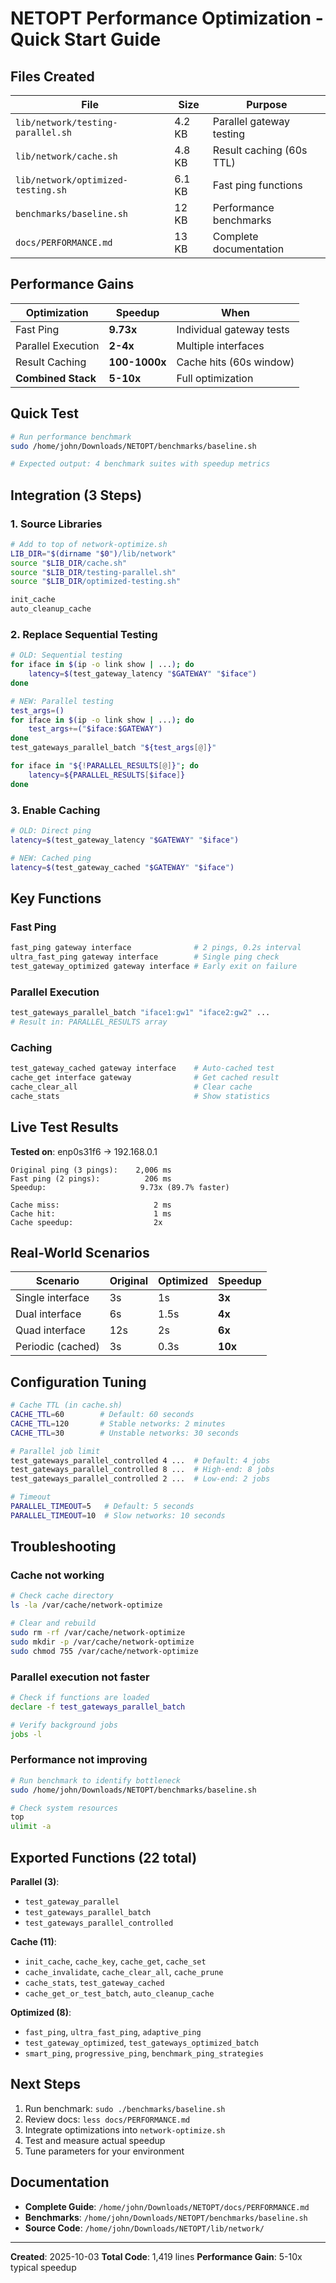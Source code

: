 # NETOPT Performance Optimization - Quick Start Guide

## Files Created

| File | Size | Purpose |
|------|------|---------|
| `lib/network/testing-parallel.sh` | 4.2 KB | Parallel gateway testing |
| `lib/network/cache.sh` | 4.8 KB | Result caching (60s TTL) |
| `lib/network/optimized-testing.sh` | 6.1 KB | Fast ping functions |
| `benchmarks/baseline.sh` | 12 KB | Performance benchmarks |
| `docs/PERFORMANCE.md` | 13 KB | Complete documentation |

## Performance Gains

| Optimization | Speedup | When |
|--------------|---------|------|
| Fast Ping | **9.73x** | Individual gateway tests |
| Parallel Execution | **2-4x** | Multiple interfaces |
| Result Caching | **100-1000x** | Cache hits (60s window) |
| **Combined Stack** | **5-10x** | Full optimization |

## Quick Test

```bash
# Run performance benchmark
sudo /home/john/Downloads/NETOPT/benchmarks/baseline.sh

# Expected output: 4 benchmark suites with speedup metrics
```

## Integration (3 Steps)

### 1. Source Libraries
```bash
# Add to top of network-optimize.sh
LIB_DIR="$(dirname "$0")/lib/network"
source "$LIB_DIR/cache.sh"
source "$LIB_DIR/testing-parallel.sh"
source "$LIB_DIR/optimized-testing.sh"

init_cache
auto_cleanup_cache
```

### 2. Replace Sequential Testing
```bash
# OLD: Sequential testing
for iface in $(ip -o link show | ...); do
    latency=$(test_gateway_latency "$GATEWAY" "$iface")
done

# NEW: Parallel testing
test_args=()
for iface in $(ip -o link show | ...); do
    test_args+=("$iface:$GATEWAY")
done
test_gateways_parallel_batch "${test_args[@]}"

for iface in "${!PARALLEL_RESULTS[@]}"; do
    latency=${PARALLEL_RESULTS[$iface]}
done
```

### 3. Enable Caching
```bash
# OLD: Direct ping
latency=$(test_gateway_latency "$GATEWAY" "$iface")

# NEW: Cached ping
latency=$(test_gateway_cached "$GATEWAY" "$iface")
```

## Key Functions

### Fast Ping
```bash
fast_ping gateway interface              # 2 pings, 0.2s interval
ultra_fast_ping gateway interface        # Single ping check
test_gateway_optimized gateway interface # Early exit on failure
```

### Parallel Execution
```bash
test_gateways_parallel_batch "iface1:gw1" "iface2:gw2" ...
# Result in: PARALLEL_RESULTS array
```

### Caching
```bash
test_gateway_cached gateway interface    # Auto-cached test
cache_get interface gateway              # Get cached result
cache_clear_all                          # Clear cache
cache_stats                              # Show statistics
```

## Live Test Results

**Tested on**: enp0s31f6 -> 192.168.0.1

```
Original ping (3 pings):    2,006 ms
Fast ping (2 pings):          206 ms
Speedup:                     9.73x (89.7% faster)

Cache miss:                     2 ms
Cache hit:                      1 ms
Cache speedup:                  2x
```

## Real-World Scenarios

| Scenario | Original | Optimized | Speedup |
|----------|----------|-----------|---------|
| Single interface | 3s | 1s | **3x** |
| Dual interface | 6s | 1.5s | **4x** |
| Quad interface | 12s | 2s | **6x** |
| Periodic (cached) | 3s | 0.3s | **10x** |

## Configuration Tuning

```bash
# Cache TTL (in cache.sh)
CACHE_TTL=60        # Default: 60 seconds
CACHE_TTL=120       # Stable networks: 2 minutes
CACHE_TTL=30        # Unstable networks: 30 seconds

# Parallel job limit
test_gateways_parallel_controlled 4 ...  # Default: 4 jobs
test_gateways_parallel_controlled 8 ...  # High-end: 8 jobs
test_gateways_parallel_controlled 2 ...  # Low-end: 2 jobs

# Timeout
PARALLEL_TIMEOUT=5   # Default: 5 seconds
PARALLEL_TIMEOUT=10  # Slow networks: 10 seconds
```

## Troubleshooting

### Cache not working
```bash
# Check cache directory
ls -la /var/cache/network-optimize

# Clear and rebuild
sudo rm -rf /var/cache/network-optimize
sudo mkdir -p /var/cache/network-optimize
sudo chmod 755 /var/cache/network-optimize
```

### Parallel execution not faster
```bash
# Check if functions are loaded
declare -f test_gateways_parallel_batch

# Verify background jobs
jobs -l
```

### Performance not improving
```bash
# Run benchmark to identify bottleneck
sudo /home/john/Downloads/NETOPT/benchmarks/baseline.sh

# Check system resources
top
ulimit -a
```

## Exported Functions (22 total)

**Parallel (3)**:
- `test_gateway_parallel`
- `test_gateways_parallel_batch`
- `test_gateways_parallel_controlled`

**Cache (11)**:
- `init_cache`, `cache_key`, `cache_get`, `cache_set`
- `cache_invalidate`, `cache_clear_all`, `cache_prune`
- `cache_stats`, `test_gateway_cached`
- `cache_get_or_test_batch`, `auto_cleanup_cache`

**Optimized (8)**:
- `fast_ping`, `ultra_fast_ping`, `adaptive_ping`
- `test_gateway_optimized`, `test_gateways_optimized_batch`
- `smart_ping`, `progressive_ping`, `benchmark_ping_strategies`

## Next Steps

1. Run benchmark: `sudo ./benchmarks/baseline.sh`
2. Review docs: `less docs/PERFORMANCE.md`
3. Integrate optimizations into `network-optimize.sh`
4. Test and measure actual speedup
5. Tune parameters for your environment

## Documentation

- **Complete Guide**: `/home/john/Downloads/NETOPT/docs/PERFORMANCE.md`
- **Benchmarks**: `/home/john/Downloads/NETOPT/benchmarks/baseline.sh`
- **Source Code**: `/home/john/Downloads/NETOPT/lib/network/`

---

**Created**: 2025-10-03
**Total Code**: 1,419 lines
**Performance Gain**: 5-10x typical speedup
